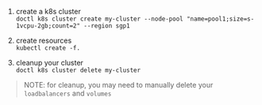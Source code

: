 1. create a k8s cluster  
   `doctl k8s cluster create my-cluster --node-pool "name=pool1;size=s-1vcpu-2gb;count=2" --region sgp1`

1. create resources  
   `kubectl create -f.`

1. cleanup your cluster  
   `doctl k8s cluster delete my-cluster`

> NOTE: for cleanup, you may need to manually delete your `loadbalancers` and `volumes`
